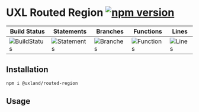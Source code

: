 # UXL Routed Region [![npm version](https://badge.fury.io/js/%40uxland%2Frouted-region.svg)](https://badge.fury.io/js/%40uxland%2Frouted-region)

| Build Status                                    | Statements                                    | Branches                                  | Functions                                   | Lines                               |
| ----------------------------------------------- | --------------------------------------------- | ----------------------------------------- | ------------------------------------------- | ----------------------------------- |
| ![BuildStatus](https://img.shields.io/badge/Build-Passing-brightgreen.svg "Building Status") | ![Statements](https://img.shields.io/badge/Coverage-69.83%25-red.svg "Make me better!") | ![Branches](https://img.shields.io/badge/Coverage-84.72%25-yellow.svg "Make me better!") | ![Functions](https://img.shields.io/badge/Coverage-47.95%25-red.svg "Make me better!") | ![Lines](https://img.shields.io/badge/Coverage-69.83%25-red.svg "Make me better!") |

## Installation

`npm i @uxland/routed-region`

## Usage
